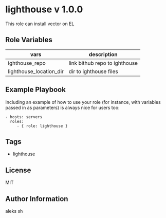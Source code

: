 lighthouse v 1.0.0
=========

This role can install vector on EL

Role Variables
--------------

|vars |description |
|-----|------------|
|ighthouse_repo |link bithub repo to ighthouse |
|lighthouse_location_dir |dir to ighthouse files|

Example Playbook
----------------

Including an example of how to use your role (for instance, with variables passed in as parameters) is always nice for users too:

    - hosts: servers
      roles:
         - { role: lighthouse }
Tags
-------
- lighthouse

License
-------

MIT

Author Information
------------------

aleks sh
